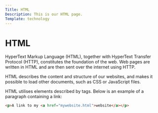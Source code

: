 ```yaml
---
Title: HTML
Description: This is our HTML page.
Template: technology
---
```


HTML
==========================

HyperText Markup Language (HTML), together with HyperText Transfer Protocol (HTTP), constitutes the foundation of the web. Web pages are written in HTML and are then sent over the internet using HTTP.

HTML describes the content and structure of our websites, and makes it possible to load other documents, such as CSS or JavaScript files.

HTML utilises elements described by tags. Below is an example of a paragraph containing a link:

```html
<p>A link to my <a href="mywebsite.html">website</a></p>
```

